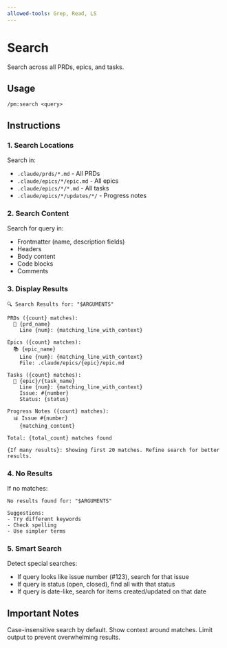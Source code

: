 ```yaml
---
allowed-tools: Grep, Read, LS
---
```


# Search

Search across all PRDs, epics, and tasks.

## Usage
```
/pm:search <query>
```

## Instructions

### 1. Search Locations

Search in:
- `.claude/prds/*.md` - All PRDs
- `.claude/epics/*/epic.md` - All epics
- `.claude/epics/*/*.md` - All tasks
- `.claude/epics/*/updates/*/` - Progress notes

### 2. Search Content

Search for query in:
- Frontmatter (name, description fields)
- Headers
- Body content
- Code blocks
- Comments

### 3. Display Results

```
🔍 Search Results for: "$ARGUMENTS"

PRDs ({count} matches):
  📄 {prd_name}
    Line {num}: {matching_line_with_context}
    
Epics ({count} matches):
  📚 {epic_name}
    Line {num}: {matching_line_with_context}
    File: .claude/epics/{epic}/epic.md
    
Tasks ({count} matches):
  📝 {epic}/{task_name}
    Line {num}: {matching_line_with_context}
    Issue: #{number}
    Status: {status}
    
Progress Notes ({count} matches):
  📊 Issue #{number}
    {matching_content}

Total: {total_count} matches found

{If many results}: Showing first 20 matches. Refine search for better results.
```

### 4. No Results

If no matches:
```
No results found for: "$ARGUMENTS"

Suggestions:
- Try different keywords
- Check spelling
- Use simpler terms
```

### 5. Smart Search

Detect special searches:
- If query looks like issue number (#123), search for that issue
- If query is status (open, closed), find all with that status
- If query is date-like, search for items created/updated on that date

## Important Notes

Case-insensitive search by default.
Show context around matches.
Limit output to prevent overwhelming results.